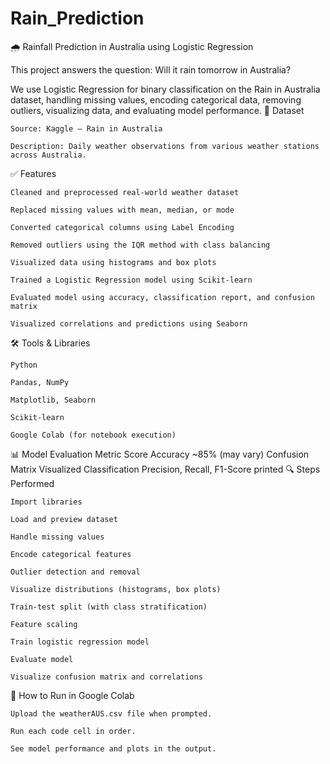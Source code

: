 # Rain_Prediction
🌧️ Rainfall Prediction in Australia using Logistic Regression

This project answers the question:
Will it rain tomorrow in Australia?

We use Logistic Regression for binary classification on the Rain in Australia dataset, handling missing values, encoding categorical data, removing outliers, visualizing data, and evaluating model performance.
📁 Dataset

    Source: Kaggle – Rain in Australia

    Description: Daily weather observations from various weather stations across Australia.

✅ Features

    Cleaned and preprocessed real-world weather dataset

    Replaced missing values with mean, median, or mode

    Converted categorical columns using Label Encoding

    Removed outliers using the IQR method with class balancing

    Visualized data using histograms and box plots

    Trained a Logistic Regression model using Scikit-learn

    Evaluated model using accuracy, classification report, and confusion matrix

    Visualized correlations and predictions using Seaborn

🛠️ Tools & Libraries

    Python

    Pandas, NumPy

    Matplotlib, Seaborn

    Scikit-learn

    Google Colab (for notebook execution)

📊 Model Evaluation
Metric	Score
Accuracy	~85% (may vary)
Confusion Matrix	Visualized
Classification	Precision, Recall, F1-Score printed
🔍 Steps Performed

    Import libraries

    Load and preview dataset

    Handle missing values

    Encode categorical features

    Outlier detection and removal

    Visualize distributions (histograms, box plots)

    Train-test split (with class stratification)

    Feature scaling

    Train logistic regression model

    Evaluate model

    Visualize confusion matrix and correlations

🧪 How to Run in Google Colab

    Upload the weatherAUS.csv file when prompted.

    Run each code cell in order.

    See model performance and plots in the output.
